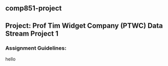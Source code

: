 ## comp851-project
## Project: Prof Tim Widget Company (PTWC) Data Stream Project 1
### Assignment Guidelines:
hello
